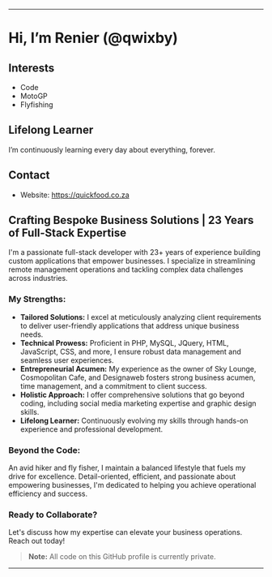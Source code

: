 
---

# Hi, I’m Renier (@qwixby)

## Interests
- Code
- MotoGP
- Flyfishing

## Lifelong Learner
I’m continuously learning every day about everything, forever.

## Contact
- Website: https://quickfood.co.za

## Crafting Bespoke Business Solutions | 23 Years of Full-Stack Expertise

I'm a passionate full-stack developer with 23+ years of experience building custom applications that empower businesses. I specialize in streamlining remote management operations and tackling complex data challenges across industries.

### My Strengths:

- **Tailored Solutions:** I excel at meticulously analyzing client requirements to deliver user-friendly applications that address unique business needs.
- **Technical Prowess:** Proficient in PHP, MySQL, JQuery, HTML, JavaScript, CSS, and more, I ensure robust data management and seamless user experiences.
- **Entrepreneurial Acumen:** My experience as the owner of Sky Lounge, Cosmopolitan Cafe, and Designaweb fosters strong business acumen, time management, and a commitment to client success.
- **Holistic Approach:** I offer comprehensive solutions that go beyond coding, including social media marketing expertise and graphic design skills.
- **Lifelong Learner:** Continuously evolving my skills through hands-on experience and professional development.

### Beyond the Code:

An avid hiker and fly fisher, I maintain a balanced lifestyle that fuels my drive for excellence. Detail-oriented, efficient, and passionate about empowering businesses, I'm dedicated to helping you achieve operational efficiency and success.

### Ready to Collaborate?

Let's discuss how my expertise can elevate your business operations. Reach out today!

> **Note:** All code on this GitHub profile is currently private.

---

